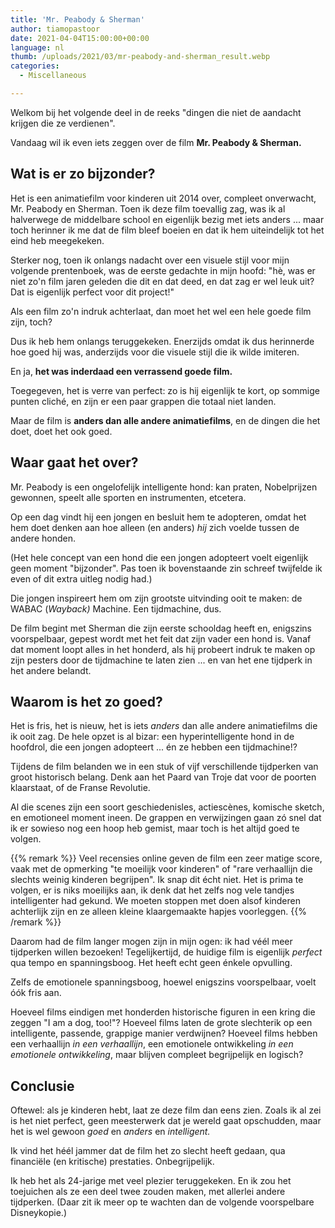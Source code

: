 ```yaml
---
title: 'Mr. Peabody & Sherman'
author: tiamopastoor
date: 2021-04-04T15:00:00+00:00
language: nl
thumb: /uploads/2021/03/mr-peabody-and-sherman_result.webp
categories:
  - Miscellaneous

---
```

Welkom bij het volgende deel in de reeks "dingen die niet de aandacht krijgen die ze verdienen".

Vandaag wil ik even iets zeggen over de film **Mr. Peabody & Sherman.**

## Wat is er zo bijzonder?

Het is een animatiefilm voor kinderen uit 2014 over, compleet onverwacht, Mr. Peabody en Sherman. Toen ik deze film toevallig zag, was ik al halverwege de middelbare school en eigenlijk bezig met iets anders ... maar toch herinner ik me dat de film bleef boeien en dat ik hem uiteindelijk tot het eind heb meegekeken.

Sterker nog, toen ik onlangs nadacht over een visuele stijl voor mijn volgende prentenboek, was de eerste gedachte in mijn hoofd: "hè, was er niet zo'n film jaren geleden die dit en dat deed, en dat zag er wel leuk uit? Dat is eigenlijk perfect voor dit project!"

Als een film zo'n indruk achterlaat, dan moet het wel een hele goede film zijn, toch?

Dus ik heb hem onlangs teruggekeken. Enerzijds omdat ik dus herinnerde hoe goed hij was, anderzijds voor die visuele stijl die ik wilde imiteren.

En ja, **het was inderdaad een verrassend goede film.** 

Toegegeven, het is verre van perfect: zo is hij eigenlijk te kort, op sommige punten cliché, en zijn er een paar grappen die totaal niet landen. 

Maar de film is **anders dan alle andere animatiefilms**, en de dingen die het doet, doet het ook goed.

## Waar gaat het over?

Mr. Peabody is een ongelofelijk intelligente hond: kan praten, Nobelprijzen gewonnen, speelt alle sporten en instrumenten, etcetera. 

Op een dag vindt hij een jongen en besluit hem te adopteren, omdat het hem doet denken aan hoe alleen (en anders) _hij_ zich voelde tussen de andere honden.

(Het hele concept van een hond die een jongen adopteert voelt eigenlijk geen moment "bijzonder". Pas toen ik bovenstaande zin schreef twijfelde ik even of dit extra uitleg nodig had.)

Die jongen inspireert hem om zijn grootste uitvinding ooit te maken: de WABAC (_Wayback)_ Machine. Een tijdmachine, dus.

De film begint met Sherman die zijn eerste schooldag heeft en, enigszins voorspelbaar, gepest wordt met het feit dat zijn vader een hond is. Vanaf dat moment loopt alles in het honderd, als hij probeert indruk te maken op zijn pesters door de tijdmachine te laten zien ... en van het ene tijdperk in het andere belandt.

## Waarom is het zo goed?

Het is fris, het is nieuw, het is iets _anders_ dan alle andere animatiefilms die ik ooit zag. De hele opzet is al bizar: een hyperintelligente hond in de hoofdrol, die een jongen adopteert ... én ze hebben een tijdmachine!?

Tijdens de film belanden we in een stuk of vijf verschillende tijdperken van groot historisch belang. Denk aan het Paard van Troje dat voor de poorten klaarstaat, of de Franse Revolutie. 

Al die scenes zijn een soort geschiedenisles, actiescènes, komische sketch, en emotioneel moment ineen. De grappen en verwijzingen gaan zó snel dat ik er sowieso nog een hoop heb gemist, maar toch is het altijd goed te volgen.

{{% remark %}}
Veel recensies online geven de film een zeer matige score, vaak met de opmerking "te moeilijk voor kinderen" of "rare verhaallijn die slechts weinig kinderen begrijpen". Ik snap dit écht niet. Het is prima te volgen, er is niks moeilijks aan, ik denk dat het zelfs nog vele tandjes intelligenter had gekund. We moeten stoppen met doen alsof kinderen achterlijk zijn en ze alleen kleine klaargemaakte hapjes voorleggen.
{{% /remark %}}

Daarom had de film langer mogen zijn in mijn ogen: ik had véél meer tijdperken willen bezoeken! Tegelijkertijd, de huidige film is eigenlijk _perfect_ qua tempo en spanningsboog. Het heeft echt geen énkele opvulling.

Zelfs de emotionele spanningsboog, hoewel enigszins voorspelbaar, voelt óók fris aan. 

Hoeveel films eindigen met honderden historische figuren in een kring die zeggen "I am a dog, too!"? Hoeveel films laten de grote slechterik op een intelligente, passende, grappige manier verdwijnen? Hoeveel films hebben een verhaallijn _in een verhaallijn_, een emotionele ontwikkeling _in een emotionele ontwikkeling_, maar blijven compleet begrijpelijk en logisch?

## Conclusie

Oftewel: als je kinderen hebt, laat ze deze film dan eens zien. Zoals ik al zei is het niet perfect, geen meesterwerk dat je wereld gaat opschudden, maar het is wel gewoon _goed_ en _anders_ en _intelligent._

Ik vind het héél jammer dat de film het zo slecht heeft gedaan, qua financiële (en kritische) prestaties. Onbegrijpelijk.

Ik heb het als 24-jarige met veel plezier teruggekeken. En ik zou het toejuichen als ze een deel twee zouden maken, met allerlei andere tijdperken. (Daar zit ik meer op te wachten dan de volgende voorspelbare Disneykopie.)